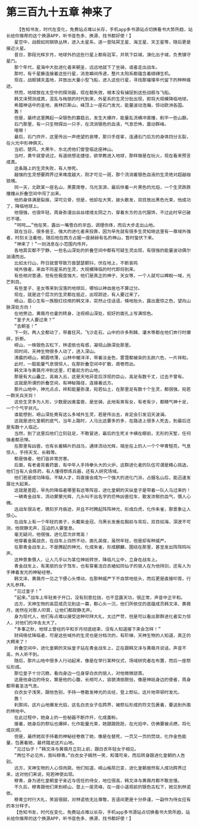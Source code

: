 # 第三百九十五章 神来了
        【告知书友，时代在变化，免费站点难以长存，手机app多书源站点切换看书大势所趋，站长给你推荐的这个换源APP，听书音色多、换源、找书都好使！】
       星空中，战舰如同钢铁丛林，进入太星系，逐一登陆冥王星、海王星、天王星等，随后更是接近火星。
       昔日，那段光辉岁月，地球外的这些行星上都有驻军，并筑下巨城，演化出子城，负责镇守星门。
       那个年代，星海中大批进化者来朝圣，远远地就下了坐骑，或者走出战车。
       那时，有千星藤连接着这些行星，消息瞬间传递，整片太阳系都蕴含着磅礴生机。
       现在，战舰铺天盖地，并放出大量小型飞船，进入这些行星，寻找那璀璨年代留下的种种痕迹。
       然而，地球放在太空中的探测器，现在都失效，根本没有捕捉到这些战舰与飞船。
       韩文泽预测成真，混乱与绚丽的时代到来，外星系的生灵分批出现，即将大规模降临地球。
       希腊神话中的圣地，奥林匹斯山，峰顶上一座石门发光，能量波动浩瀚，惊动欧洲各国。
       轰！
       但是，最终这里腾起一朵银色的蘑菇云，发生大爆炸，能量乱流横冲直撞，削平一些山巅。
       石门那里，有一只生物探出一只手，在流淌银色的血液，气息恐怖，震动群峰。
       喀嚓！
       最后，石门炸开，这里传出一声绝望的哀嚎，那只手痉挛，连通石门后方的身体四分五裂，在火光中形神俱灭。
       当初，楚风、大黑牛、东北虎他们曾登临这座神山。
       当时，黄牛就曾说过，有道统想走捷径，欲举教进入地球，那样做是在玩火，现在看来预言成真。
       这条路上的生灵失败，有人惨死。
       越强的生灵想要跨界过来难度越大，刚才可见一斑，那个流淌着银色血液的生灵绝对超越枷锁境。
       同一天，北欧某一座名山，黑雾席卷，乌光澎湃，最后伴着一片黑色的光焰，一个生灵跌跌撞撞从折叠空间中闯了出来。
       他的身体满是裂痕，深可见骨，但是，他却在大笑，披头散发，双目放出黑色光束，他成功了，降临地球上。
       他很强，也很年轻，周身弥漫出丝丝缕缕太阴之力，穿着东方的古代服饰，不过此时早已破烂不堪。
       “呵呵……”他在笑，露出一嘴雪白的牙齿，调理伤体，而后大步走出山地。
       就在当日，很多兽王、强大的进化者来投靠，因为早先就有很多生灵知晓这里有一尊域外强者，时刻关注着他，随后他在西方占据一座赫赫有名的神山，暂时蛰伏下来。
       “神来了！”一则消息在小范围内传开。
       各地其实都不宁静，一些名山深处的折叠空间中都有可疑生灵出现，有很强的能量波动偶尔汹涌而出。
       比如太行山，昨日就曾导致万兽瑟瑟颤抖，伏在地上，不断哀鸣
       域外强者，来自不同星系的生灵，大规模降临的时代即将到来。
       有些相对普通，但有些极度强大，他们是真正的神子、天女等，一个人就可以睥睨一域，光芒刺目。
       有些皇子、圣女等来到没落的地球后，哪怕以神自居也不算过分。
       现在，就是这个层次的生灵都在抵近，出现踪迹，有人要过来了。
       崂山，眉心生有一族殷红纹络的韩文泽，突然止住话语，倏地抬头，露出震惊之色，望向山脉深处方向！
       在他旁边，黄薇月也霍的转身，注视崂山深处，姣好的面孔上写满惊色。
       “皇子大人要过来？”
       “去朝圣！”
       下一刻，两人全都动了，带着狂风，飞沙走石，山中的许多荆棘、灌木等都在他们奔行时爆碎，折断。
       崂山，一株银色古松下，林诺依也有感，凝视山脉深处那里。
       同时间，天神生物很多人动了，进入深山。
       清晨的崂山，朝霞喷薄，山林中暖洋洋，带着淡金色，雾霭都被染的五颜六色，一片祥和。
       此时，一股能量气息很惊人，在那折叠空间中扩散，席卷而出。
       韩文泽与黄薇月冲到这里，盯着前方的山地。
       那是有大山矗立，高耸入云，这是天地异变后浮现的巨山，高足有数千丈，过去不曾有。
       这就是所谓的折叠空间，有神秘路径，连接着远方。
       那片山地中，神光点点，祥和能量弥漫，宛若仙土，在那里足有数十个生灵，都很强，宛若一群天兵天将！
       这些生灵多为人形，少数是凶禽蛮兽，是坐骑，此地有男有女，有老有少，都精气神十足，一个个气宇非凡。
       谁能想到，崂山深处竟有这么多域外生灵，若是传出去，肯定会引发滔天波澜。
       这就是进化皇朝的底气，当年上路时，人马比这要多的多，在路途上很多人死去，到最后还是有数十人临近。
       当然，到了这里后他们立刻驻足，不敢冒进，最后的生死关卡横在眼前，无形的天堑，任何强者都忌惮。
       在那里有凶兽，也有长着鳞片的战马，通体流动光辉，端坐在上的人一个个甲胄锃亮，气息惊人，手持天戈、长戟等。
       都是强者，他们皆非常厉害。
       后面，有老者背着药篓，有中年人手持拳头大的火炉，这群进化者的队伍可谓是精心挑选，他们当有人会炼药，有人懂得祭炼兵器，还有人研究场域。
       他们若是成功降临，不缺人才，将直接会成为一个强大的进化门派，占据名山后，能迅速发展壮大起来。
       这就是差距，早先的降临者哪里有这等阵容，进化皇朝的天纵皇子是带着一队人马过来的！
       一辆青金战车，流动蒙蒙光辉，几头叫不出名字的恐怖凶兽拉车，散发浓郁的血气，慑人心魄。
       这战车很古老，镌刻岁月痕迹，并且不时腾起阵阵神光，形成白虎，化作朱雀，那景象让人惊心。
       在战车上有一个年轻的男子，头戴紫金冠，乌黑长发垂在胸前与背后，双目如海，深邃不可测，他寂静无声，压迫的人要窒息。
       毫无疑问，他很强，进化层次非常高！
       他穿着金属战衣，在战车上岿然不动，面孔英俊，虽然年轻，但是却有种威严。
       在那青金战车上，不是腾起的神光，化成朱雀，形成麒麟，围绕在那里，甚至发出阵阵鸣叫声。
       这种景象慑人，让人几乎以为某位神祇转世，降临凡尘中，立身在战车上。
       青金战车上，有美丽的女子驾车，也有穿着洁白衣裙如同仙子的丽人在为他持剑，还有人为手捧着发光的神秘经卷。
       韩文泽、黄薇月一见之下便心头悸动，在那种威严下不自禁地低头，而后更是直接叩首，行大礼参拜。
       “见过皇子！”
       “起来。”战车上年轻男子开口，没有刻意拉拢，也不显露天功，很正常，声音中正平和。
       远方，天神生物的高层成员见到这一幕，都心头一沉，他们所依仗的底蕴成员韩文泽、黄薇月，居然在对那人叩首，让他们都寂静无声。
       身为现代人，他们有点难以接受这种叩拜大礼，太过严苛，但是可以看出那群进化者实力惊人，对他们的冲击太大了。
       “多事之秋，地球上曾经的平和岁月彻底结束，没有人知道接下来会怎样！”
       财阀倚仗降临者，可是这些域外的生灵也是分档次的，有阶梯，天神生物的人知道，真正的大鳄来了！
       折叠空间中，进化皇朝的天纵皇子站在青金战车上，正在跟韩文泽与黄薇月说话，声音不高，外人听不到。
       随后，那片山地中很多人行动起来，像是在举行某种仪式，场域研究者在布置，而后一座祭坛形成。
       那位皇子十分沉稳，看向身边一位身穿白衣的丽人，对他微微颔首。
       这是他身边的侍女，算是他的心腹，长相可人，容貌清丽脱俗，像是神祇身边的使者，周身都带着圣洁气息。
       白衣女子浅笑，跟他告别，手持一卷散发神光的古经，登上祭坛，这片地带顿时发光。
       轰！
       刹那间，这片山地爆发光焰，这名白衣女子在跨界，被祭坛形成的符文包裹着，要送到外面的林地中。
       在此过程中，她身上的一些秘器不断炸开，化成齑粉。
       接着，她身后的祭坛也爆碎，化作能量光束，她踉踉跄跄，在光焰中，仿佛要被点燃，将化成灰烬。
       但是，最终她双手持着的神秘经卷救了她，像是在替死，一页又一页的焚烧，化作金色能量，包裹着她，最终踏足这片山地。
       “见过仙子！”韩文泽与黄薇月立刻上前，跟白衣年轻女子相见。
       “两位不必见外，我叫穆青。”白衣女子嫣然一笑，和蔼可亲，而后转身跟进化皇朝的人告别。
       远方，天神生物的人心惊肉跳，他们知道，崂山格局已变，进化皇朝居然有人成功跨界过来，这对他们来说，宛若神使出现。
       穆青，身为进化皇朝皇子亲近与信任的侍女，地位很高，韩文泽与黄薇月都不敢怠慢。
       不久后，穆青跟他们来到崂山，登上一座灵峰，在一座小道观前的银色古松下，她见到林诺依。
       穆青立时行大礼，笑容很甜，对林诺依无比尊敬，言语间更是十分恭谨，一副作为侍女应有的本分样子。
       【告知书友，时代在变化，免费站点难以长存，手机app多书源站点切换看书大势所趋，站长给你推荐的这个换源APP，听书音色多、换源、找书都好使！】